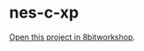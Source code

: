 nes-c-xp
=====

[Open this project in 8bitworkshop](http://8bitworkshop.com/redir.html?platform=nes&githubURL=https%3A%2F%2Fgithub.com%2Flangel%2Fnes-c-xp&file=main.c).
